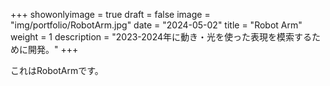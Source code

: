 
+++ 
showonlyimage = true 
draft = false 
image = "img/portfolio/RobotArm.jpg" 
date = "2024-05-02" 
title = "Robot Arm" 
weight = 1
description = "2023-2024年に動き・光を使った表現を模索するために開発。"
+++

これはRobotArmです。
